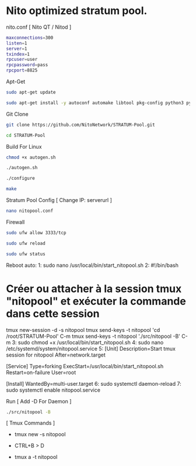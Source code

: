 # Nito optimized stratum pool.


nito.conf [ Nito QT / Nitod ]
```bash
maxconnections=300
listen=1
server=1
txindex=1
rpcuser=user
rpcpassword=pass
rpcport=8825
```


Apt-Get
```bash
sudo apt-get update

sudo apt-get install -y autoconf automake libtool pkg-config python3 python3-pip build-essential libssl-dev git yasm libzmq3-dev libpq-dev libgsl-dev pkgconf git tmux nano
```
Git Clone
```bash
git clone https://github.com/NitoNetwork/STRATUM-Pool.git

cd STRATUM-Pool
```
Build For Linux
```bash
chmod +x autogen.sh

./autogen.sh

./configure

make
```
Stratum Pool Config [ Change IP: serverurl ]
```bash
nano nitopool.conf
```

Firewall
```bash
sudo ufw allow 3333/tcp

sudo ufw reload

sudo ufw status
```

Reboot auto:
1:
sudo nano /usr/local/bin/start_nitopool.sh
2:
#!/bin/bash
# Créer ou attacher à la session tmux "nitopool" et exécuter la commande dans cette session
tmux new-session -d -s nitopool
tmux send-keys -t nitopool 'cd /root/STRATUM-Pool' C-m
tmux send-keys -t nitopool './src/nitopool -B' C-m
3:
sudo chmod +x /usr/local/bin/start_nitopool.sh
4:
sudo nano /etc/systemd/system/nitopool.service
5:
[Unit]
Description=Start tmux session for nitopool
After=network.target

[Service]
Type=forking
ExecStart=/usr/local/bin/start_nitopool.sh
Restart=on-failure
User=root

[Install]
WantedBy=multi-user.target
6:
sudo systemctl daemon-reload
7:
sudo systemctl enable nitopool.service


Run [ Add -D For Daemon ]
```bash
./src/nitopool -B
```

[ Tmux Commands ]
* tmux new -s nitopool

* CTRL+B > D

* tmux a -t nitopool

